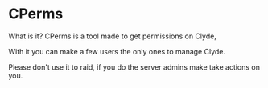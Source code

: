 # CPerms
What is it?
CPerms is a tool made to get permissions on Clyde,

With it you can make a few users the only ones to manage Clyde.

Please don't use it to raid, if you do the server admins make take actions on you.
